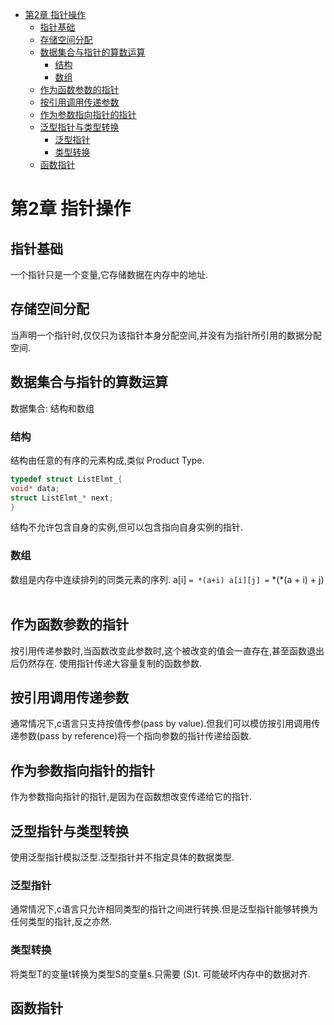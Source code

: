 - [第2章 指针操作](#orgdd36e60)
  - [指针基础](#orgcd2b93c)
  - [存储空间分配](#org027c365)
  - [数据集合与指针的算数运算](#orgf33c192)
    - [结构](#orgfd00772)
    - [数组](#org8941201)
  - [作为函数参数的指针](#org57f0f95)
  - [按引用调用传递参数](#orga3c02f6)
  - [作为参数指向指针的指针](#org6e5f85c)
  - [泛型指针与类型转换](#orgc37ee30)
    - [泛型指针](#org2bc80cf)
    - [类型转换](#orgd039f9f)
  - [函数指针](#org0ca5da1)



<a id="orgdd36e60"></a>

# 第2章 指针操作


<a id="orgcd2b93c"></a>

## 指针基础

一个指针只是一个变量,它存储数据在内存中的地址.


<a id="org027c365"></a>

## 存储空间分配

当声明一个指针时,仅仅只为该指针本身分配空间,并没有为指针所引用的数据分配空间.


<a id="orgf33c192"></a>

## 数据集合与指针的算数运算

数据集合: 结构和数组


<a id="orgfd00772"></a>

### 结构

结构由任意的有序的元素构成,类似 Product Type.

```c
typedef struct ListElmt_{
void* data;
struct ListElmt_* next;
}
```

结构不允许包含自身的实例,但可以包含指向自身实例的指针.


<a id="org8941201"></a>

### 数组

数组是内存中连续排列的同类元素的序列. a[i] `= *(a+i) a[i][j] =` \*(​\*(a + i) + j)​ ​


<a id="org57f0f95"></a>

## 作为函数参数的指针

按引用传递参数时,当函数改变此参数时,这个被改变的值会一直存在,甚至函数退出后仍然存在. 使用指针传递大容量复制的函数参数.


<a id="orga3c02f6"></a>

## 按引用调用传递参数

通常情况下,c语言只支持按值传参(pass by value).但我们可以模仿按引用调用传递参数(pass by reference)将一个指向参数的指针传递给函数.


<a id="org6e5f85c"></a>

## 作为参数指向指针的指针

作为参数指向指针的指针,是因为在函数想改变传递给它的指针.


<a id="orgc37ee30"></a>

## 泛型指针与类型转换

使用泛型指针模拟泛型.泛型指针并不指定具体的数据类型.


<a id="org2bc80cf"></a>

### 泛型指针

通常情况下,c语言只允许相同类型的指针之间进行转换.但是泛型指针能够转换为任何类型的指针,反之亦然.


<a id="orgd039f9f"></a>

### 类型转换

将类型T的变量t转换为类型S的变量s.只需要 (S)t. 可能破坏内存中的数据对齐.


<a id="org0ca5da1"></a>

## 函数指针

